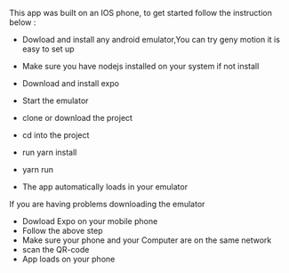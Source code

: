 This app was  built on an IOS  phone, to get started follow the instruction below :

  * Dowload and install any android emulator,You can try geny motion it is easy to set up

  * Make sure you have nodejs installed on your system if not install
  * Download and install expo

  * Start the emulator

  * clone or download the project
  * cd into the project
  * run yarn install
  * yarn run 
  * The app automatically loads in your emulator

  If you are having problems downloading the emulator

  * Dowload Expo on your mobile phone
  * Follow the above step
  * Make sure your phone and your Computer are on the same network
  * scan the QR-code
  * App loads on your phone